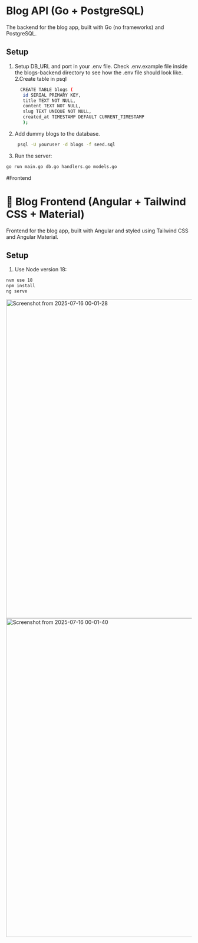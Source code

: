 # Blog API (Go + PostgreSQL)

The backend for the blog app, built with Go (no frameworks) and PostgreSQL.

## Setup

1. Setup DB_URL and port in your .env file. Check .env.example file inside the blogs-backend directory to see how the .env file should look like.
2.Create table in psql
   ```bash
     CREATE TABLE blogs (
      id SERIAL PRIMARY KEY,
      title TEXT NOT NULL,
      content TEXT NOT NULL,
      slug TEXT UNIQUE NOT NULL,
      created_at TIMESTAMP DEFAULT CURRENT_TIMESTAMP
      );
    ```
3.  Add dummy blogs to the database.
    ```bash
     psql -U youruser -d blogs -f seed.sql
     ```
4. Run the server:

```bash
go run main.go db.go handlers.go models.go
```

#Frontend

# 🎨 Blog Frontend (Angular + Tailwind CSS + Material)

Frontend for the blog app, built with Angular and styled using Tailwind CSS and Angular Material.


## Setup

1. Use Node version 18:

```bash
nvm use 18
npm install
ng serve
```

<img width="1907" height="865" alt="Screenshot from 2025-07-16 00-01-28" src="https://github.com/user-attachments/assets/413ce8ee-cf2f-4ba5-bd4c-5efa64af0ab9" />
<img width="1907" height="865" alt="Screenshot from 2025-07-16 00-01-40" src="https://github.com/user-attachments/assets/b1fd6ed5-e1c3-4450-8fb2-ff7b855ecf6e" />

